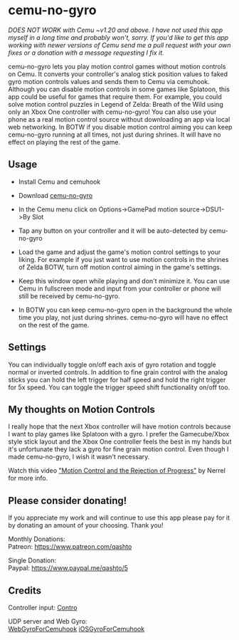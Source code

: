 # cemu-no-gyro

_DOES NOT WORK with Cemu ~v1.20 and above. I have not used this app myself in a long time and probably won't, sorry. If you'd like to get this app working with newer versions of Cemu send me a pull request with your own fixes or a donation with a message requesting I fix it._

cemu-no-gyro lets you play motion control games without motion controls on Cemu.  It converts your controller's analog stick position values to faked gyro motion controls values and sends them to Cemu via cemuhook.  Although you can disable motion controls in some games like Splatoon, this app could be useful for games that require them.  For example, you could solve motion control puzzles in Legend of Zelda: Breath of the Wild using only an Xbox One controller with cemu-no-gyro!  You can also use your phone as a real motion control source without downloading an app via local web networking.  In BOTW if you disable motion control aiming you can keep cemu-no-gyro running at all times, not just during shrines.  It will have no effect on playing the rest of the game.

## Usage

-   Install Cemu and cemuhook

-   Download [cemu-no-gyro](https://github.com/quinton-ashley/cemu-no-gyro/releases)

-   In the Cemu menu click on Options->GamePad motion source->DSU1->By Slot  

-   Tap any button on your controller and it will be auto-detected by cemu-no-gyro  

-   Load the game and adjust the game's motion control settings to your liking.  For example if you just want to use motion controls in the shrines of Zelda BOTW, turn off motion control aiming in the game's settings.

-   Keep this window open while playing and don't minimize it.  You can use Cemu in fullscreen mode and input from your controller or phone will still be received by cemu-no-gyro.

-   In BOTW you can keep cemu-no-gyro open in the background the whole time you play, not just during shrines.  cemu-no-gyro will have no effect on the rest of the game.

## Settings

You can individually toggle on/off each axis of gyro rotation and toggle normal or inverted controls.  In addition to fine grain control with the analog sticks you can hold the left trigger for half speed and hold the right trigger for 5x speed.  You can toggle the trigger speed shift functionality on/off too.

## My thoughts on Motion Controls

I really hope that the next Xbox controller will have motion controls because I want to play games like Splatoon with a gyro. I prefer the Gamecube/Xbox style stick layout and the Xbox One controller feels the best in my hands but it's unfortunate they lack a gyro for fine grain motion control. Even though I made cemu-no-gyro, I wish it wasn't necessary.

Watch this video ["Motion Control and the Rejection of Progress"](https://youtu.be/binPB4YbWmM) by Nerrel for more info.

## Please consider donating!

If you appreciate my work and will continue to use this app please pay for it by donating an amount of your choosing.  Thank you!

Monthly Donations:  
Patreon: <https://www.patreon.com/qashto>  

Single Donation:  
Paypal: <https://www.paypal.me/qashto/5>  

## Credits

Controller input:
[Contro](https://github.com/shroudedcode/contro#readme)

UDP server and Web Gyro:  
[WebGyroForCemuhook](https://github.com/hjmmc/WebGyroForCemuhook)
[iOSGyroForCemuhook](https://github.com/denismr/iOSGyroForCemuhook)
